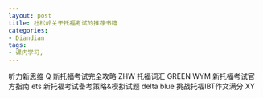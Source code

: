 ```yaml
---
layout: post
title: 杜松岭关于托福考试的推荐书籍
categories:
- Diandian
tags:
- 课内学习, 
---
```

听力新思维 Q 新托福考试完全攻略 ZHW 托福词汇 GREEN WYM 新托福考试官方指南 ets 新托福考试备考策略&模拟试题 delta blue 挑战托福IBT作文满分 XY